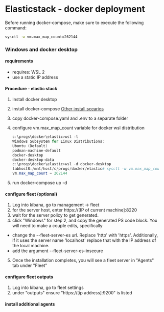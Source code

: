 # Elasticstack - docker deployment 




Before running docker-compose, make sure to execute the following command:

~~~bash
sysctl -w vm.max_map_count=262144
~~~


### Windows and docker desktop


#### requirements 
 - requires: WSL 2
 - use a static IP address 

#### Procedure - elastic stack 

1. Install docker desktop 
2. install docker-compose [Other install scearios](https://docs.docker.com/compose/install/other/#on-windows-server)
3. copy docker-compose.yaml and .env to a separate folder 
4. configure vm.max_map_count variable for docker wsl distribution 
    ~~~powershell
    c:\progs\docker\elastic>wsl -l
    Windows Subsystem for Linux Distributions:
    Ubuntu (Default)
    podman-machine-default
    docker-desktop
    docker-desktop-data
    c:\progs\docker\elastic>wsl -d docker-desktop
    labhost8:/mnt/host/c/progs/docker/elastic# sysctl -w vm.max_map_count=262144
    vm.max_map_count = 262144   
    ~~~                         

5. run docker-compose up -d 

#### configure fleet (optional)
1. Log into kibana, go to management -> fleet 
2. for the server host, enter https://[IP of current machine]:8220
3. wait for the server policy to get generated. 
4. click "Windows" for step 2, and copy the generated PS code block. You will need to make a couple edits, specifically
  - change the --fleet-server-es url. Replace 'http' with 'https'. Additionally, if it uses the server name 'localhost' replace that with the IP address of the local machine.
  -  add the argument --fleet-server-es-insecure
5. Once the installation completes, you will see a fleet server in "Agents" tab under "Fleet"


#### configure fleet outputs 
1. Log into kibana, go to fleet settings 
2. under "outputs" ensure "https://[ip address]:9200" is listed

#### install additional agents
